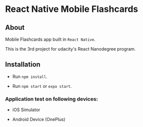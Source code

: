 # React Native Mobile Flashcards

## About

Mobile Flashcards app built in `React Native`.

This is the 3rd project for udacity's React Nanodegree program.

## Installation

- Run `npm install`.

- Run `npm start` or `expo start`.

### Application test on following devices:

- iOS Simulator

- Android Device (OnePlus)
